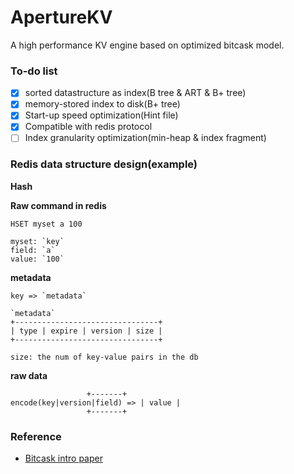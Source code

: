 # ApertureKV

A high performance KV engine based on optimized bitcask model.

### To-do list

 - [x] sorted datastructure as index(B tree & ART & B+ tree)
 - [x] memory-stored index to disk(B+ tree)
 - [x] Start-up speed optimization(Hint file)
 - [x] Compatible with redis protocol
 - [ ] Index granularity optimization(min-heap & index fragment)

### Redis data structure design(example)

**Hash**

**Raw command in redis**
```
HSET myset a 100

myset: `key`
field: `a`
value: `100`
```

**metadata**
```
key => `metadata`

`metadata`
+--------------------------------+
| type | expire | version | size |
+--------------------------------+

size: the num of key-value pairs in the db
```

**raw data**
```
			     +-------+
encode(key|version|field) => | value |
			     +-------+
```


### Reference
- [Bitcask intro paper](https://riak.com/assets/bitcask-intro.pdf)